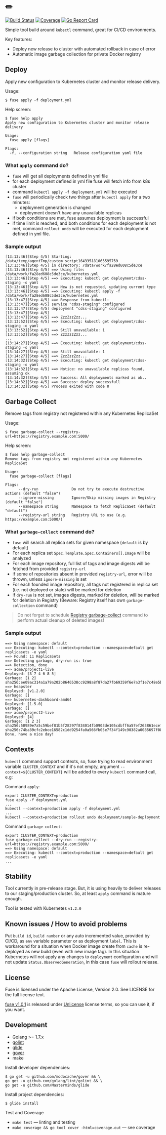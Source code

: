 # &#9179;

[![Build Status](https://travis-ci.org/Dalee/fuse.svg?branch=master)](https://travis-ci.org/Dalee/fuse)
[![Coverage](https://codecov.io/gh/Dalee/fuse/branch/master/graph/badge.svg)](https://codecov.io/gh/Dalee/fuse)
[![Go Report Card](https://goreportcard.com/badge/github.com/Dalee/fuse)](https://goreportcard.com/report/github.com/Dalee/fuse)


Simple tool build around `kubectl` command, great for CI/CD environments.

Key features:
 * Deploy new release to cluster with automated rollback in case of error
 * Automatic image garbage collection for private Docker registry

## Deploy

Apply new configuration to Kubernetes cluster and monitor release delivery.

Usage:
```
$ fuse apply -f deployment.yml
```

Help screen:
```
$ fuse help apply
Apply new configuration to Kubernetes cluster and monitor release delivery

Usage:
  fuse apply [flags]

Flags:
  -f, --configuration string   Release configuration yaml file
```

### What `apply` command do?

  * `fuse` will get all deployments defined in yml file
  * for each deployment defined in yml file fuse will fetch info from k8s cluster
  * command `kubectl apply -f deployment.yml` will be executed
  * `fuse` will periodically check two things after `kubectl apply` for a two minutes:
    * deployment generation is changed
    * deployment doesn't have any unavailable replicas
  * if both conditions are met, fuse assumes deployment is successful
  * if time limit is reached, and both conditions for each deployment is not met, command `rollout undo`
  will be executed for each deployment defined in yml file.
  
### Sample output

```
[13:13:46][Step 4/5] Starting: /data/temp/agentTmp/custom_script164335181065595759
[13:13:46][Step 4/5] in directory: /data/work/fa28ed608c5de3ce
[13:13:46][Step 4/5] ==> Using file: /data/work/fa28ed608c5de3ce/kubernetes.yml
[13:13:46][Step 4/5] ==> Executing: kubectl get deployment/cdss-staging -o yaml
[13:13:46][Step 4/5] ==> New is not requested, updating current type
[13:13:46][Step 4/5] ==> Executing: kubectl apply -f /data/work/fa28ed608c5de3ce/kubernetes.yml
[13:13:47][Step 4/5] ==> Response from kubectl:
[13:13:47][Step 4/5] service "cdss-staging" configured
[13:13:47][Step 4/5] deployment "cdss-staging" configured
[13:13:47][Step 4/5]
[13:13:47][Step 4/5] ==> ZzzZzzZzz...
[13:13:52][Step 4/5] ==> Executing: kubectl get deployment/cdss-staging -o yaml
[13:13:52][Step 4/5] ==> Still unavailable: 1
[13:13:52][Step 4/5] ==> ZzzZzzZzz...
...
[13:14:27][Step 4/5] ==> Executing: kubectl get deployment/cdss-staging -o yaml
[13:14:27][Step 4/5] ==> Still unavailable: 1
[13:14:27][Step 4/5] ==> ZzzZzzZzz...
[13:14:32][Step 4/5] ==> Executing: kubectl get deployment/cdss-staging -o yaml
[13:14:32][Step 4/5] ==> Notice: no unavailable replicas found, assuming ok
[13:14:32][Step 4/5] ==> Success: All deployments marked as ok..
[13:14:32][Step 4/5] ==> Success: deploy successfull
[13:14:32][Step 4/5] Process exited with code 0
```

## Garbage Collect

Remove tags from registry not registered within any Kubernetes ReplicaSet

Usage:
```
$ fuse garbage-collect --registry-url=https://registry.example.com:5000/
```

Help screen:
```
$ fuse help garbage-collect
Remove tags from registry not registered within any Kubernetes ReplicaSet

Usage:
  fuse garbage-collect [flags]

Flags:
      --dry-run               Do not try to execute destructive actions (default "false")
      --ignore-missing        Ignore/Skip missing images in Registry (default "false")
      --namespace string      Namespace to fetch ReplicaSet (default "default")
      --registry-url string   Registry URL to use (e.g. https://example.com:5000/)
```

### What `garbage-collect` command do?

  * `fuse` will search all replica sets for given namespace (`default` is by default)
  * For each replica set `Spec.Template.Spec.Containers[].Image` will be analyzed
  * For each image repository, full list of tags and image digests will be fetched from provided `registry-url`
  * If some of repositories absent in provided `registry-url`, error will be thrown, unless `ignore-missing` is set
  * For each founded image repository, all tags not registered in replica set (i.e. not deployed or stale)
    will be marked for deletion
  * If `dry-run` is not set, images digests, marked for deletion, will be marked for deletion in Registry 
  (Beware: Registry itself has own `garbage-collection` command)

> Do not forget to schedule [Registry garbage-collect](https://docs.docker.com/registry/garbage-collection/) command
to perform actual cleanup of deleted images!

### Sample output

```
==> Using namespace: default
==> Executing: kubectl --context=production --namespace=default get replicasets -o yaml
==> Found: 11 ReplicaSets
==> Detecting garbage, dry-run is: true
==> Detection, done
==> acme/project1-live
Deployed: [3 7 4 6 8 5]
Garbage: [1 2]
sha256:ee09ac314a1a79a202b8646538cc9298a8f87da27fb69359f6e7a3f1e7c48e5b
==> heapster
Deployed: [v1.2.0]
Garbage: []
==> kubernetes-dashboard-amd64
Deployed: [1.5.0]
Garbage: []
==> acme/project2-live
Deployed: [4]
Garbage: [1 2 3]
sha256:50989e7a5c59bef81b5f28297f834014fb0903de105cdbff6a57ef263861ecef
sha256:74ba39cfc2ebce16582c1dd9254fa0a566fb05e7f34f149c90382a0085697f08
Done, have a nice day!
```

## Contexts

`kubectl` command support contexts, so, fuse trying to read environment variable
`CLUSTER_CONTEXT` and if it's not empty, argument `--context=${CLUSTER_CONTEXT}`
will be added to every `kubectl` command call, e.g:

Command `apply`:
```
export CLUSTER_CONTEXT=production
fuse apply -f deployment.yml
...
kubectl --context=production apply -f deployment.yml
...
kubectl --context=production rollout undo deployment/sample-deployment
```

Command `garbage-collect`:
```
export CLUSTER_CONTEXT=production
fuse garbage-collect --dry-run --registry-url=https://registry.example.com:5000/
==> Using namespace: default
==> Executing: kubectl --context=production --namespace=default get replicasets -o yaml
...
```

## Stability

Tool currently in pre-release stage. But, it is using heavily to deliver 
releases to our staging/production cluster. So, at least `apply` command 
is mature enough.

Tool is tested with Kubernetes `v1.2.0`

## Known issues / How to avoid problems

Put `build id`, `build number` or any auto incremented value, provided by CI/CD,
as `env` variable parameter or as deployment `label`. This is workaround 
for a situation when Docker image create from `cache` is re-deployed as 
new build (even with new image tag). In this situation Kubernetes will not 
apply any changes to  `deployment`  configuration and will not update 
`Status.ObservedGeneration`, in this case `fuse` will rollout release.

## License

Fuse is licensed under the Apache License, Version 2.0. 
See LICENSE for the full license text.

[fuse v1.0.1](https://github.com/Dalee/fuse/tree/v1.0.1) is released under 
[Unlicense](http://unlicense.org/) license terms, so you can use it, 
if you want.


## Development

 * Golang >= 1.7.x
 * [golint](https://github.com/golang/lint)
 * [glide](https://github.com/Masterminds/glide)
 * [gover](https://github.com/modocache/gover)
 * make


Install developer dependencies:
```
$ go get -u github.com/modocache/gover && \
go get -u github.com/golang/lint/golint && \
go get -u github.com/Masterminds/glide
```

Install project dependencies:
```
$ glide install
```

Test and Coverage
 * `make test` — linting and testing
 * `make coverage && go tool cover -html=coverage.out` — see coverage
